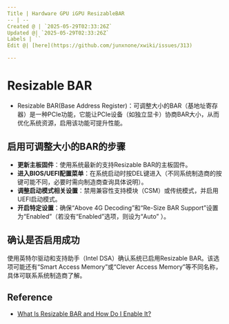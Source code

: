 ```yaml
---
Title | Hardware GPU iGPU ResizableBAR
-- | --
Created @ | `2025-05-29T02:33:26Z`
Updated @| `2025-05-29T02:33:26Z`
Labels | ``
Edit @| [here](https://github.com/junxnone/xwiki/issues/313)

---
```

# Resizable BAR
- Resizable BAR(Base Address Register)：可调整大小的BAR（基地址寄存器）是一种PCIe功能，它能让PCIe设备（如独立显卡）协商BAR大小，从而优化系统资源，启用该功能可提升性能。



## 启用可调整大小的BAR的步骤

- **更新主板固件**：使用系统最新的支持Resizable BAR的主板固件。 
- **进入BIOS/UEFI配置菜单**：在系统启动时按DEL键进入（不同系统制造商的按键可能不同，必要时需向制造商查询具体说明）。
- **调整启动模式相关设置**：禁用兼容性支持模块（CSM）或传统模式，并启用UEFI启动模式。
- **开启特定设置**：确保“Above 4G Decoding”和“Re-Size BAR Support”设置为“Enabled”（若没有“Enabled”选项，则设为“Auto” ）。

## 确认是否启用成功

使用英特尔驱动和支持助手（Intel DSA）确认系统已启用Resizable BAR。该选项可能还有“Smart Access Memory”或“Clever Access Memory”等不同名称，具体可联系系统制造商了解。


## Reference
- [What Is Resizable BAR and How Do I Enable It?](https://www.intel.com/content/www/us/en/support/articles/000090831/graphics.html)
